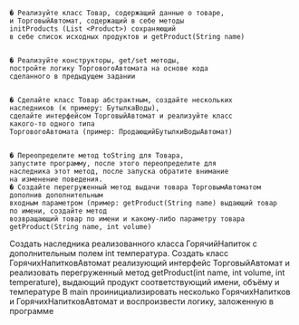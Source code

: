
    � Реализуйте класс Товар, содержащий данные о товаре, 
    и ТорговыйАвтомат, содержащий в себе методы
    initProducts (List <Product>) сохраняющий
    в себе список исходных продуктов и getProduct(String name)


    � Реализуйте конструкторы, get/set методы,
    постройте логику ТорговогоАвтомата на основе кода
    сделанного в предыдущем задании


    � Сделайте класс Товар абстрактным, создайте нескольких 
    наследников (к примеру: БутылкаВоды),
    сделайте интерфейсом ТорговыйАвтомат и реализуйте класс 
    какого-то одного типа
    ТорговогоАвтомата (пример: ПродающийБутылкиВодыАвтомат)


    � Переопределите метод toString для Товара,
    запустите программу, после этого переопределите для
    наследника этот метод, после запуска обратите внимание
    на изменение поведения.
    � Создайте перегруженный метод выдачи товара ТорговымАвтоматом
    дополнив дополнительным
    входным параметром (пример: getProduct(String name) выдающий товар
    по имени, создайте метод
    возвращающий товар по имени и какому-либо параметру товара
    getProduct(String name, int volume)

Создать наследника реализованного класса ГорячийНапиток с дополнительным полем int температура.
Создать класс ГорячихНапитковАвтомат реализующий интерфейс ТорговыйАвтомат и реализовать перегруженный метод getProduct(int name, int volume, int temperature), выдающий продукт соответствующий имени, объёму и температуре
В main проинициализировать несколько ГорячихНапитков и ГорячихНапитковАвтомат и воспроизвести логику, заложенную в программе